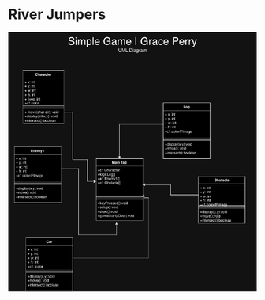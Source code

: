 # River Jumpers
 
![Class Diagram](https://github.com/GrassPerry/RiverJumpers/blob/main/images/SimpleGame.png?raw=true)

